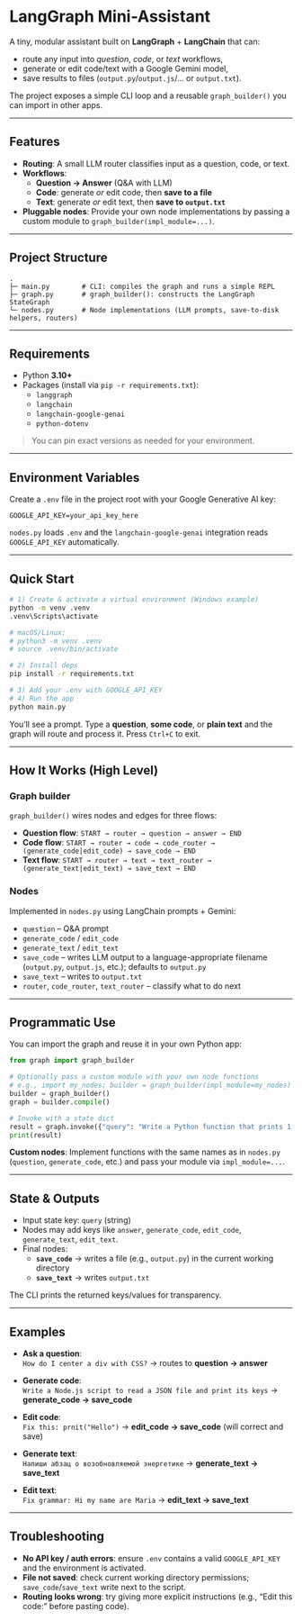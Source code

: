 # LangGraph Mini-Assistant

A tiny, modular assistant built on **LangGraph** + **LangChain** that can:
- route any input into _question_, _code_, or _text_ workflows,
- generate or edit code/text with a Google Gemini model,
- save results to files (`output.py`/`output.js`/… or `output.txt`).

The project exposes a simple CLI loop and a reusable `graph_builder()` you can import in other apps.

---

## Features

- **Routing**: A small LLM router classifies input as a question, code, or text.
- **Workflows**:
  - **Question → Answer** (Q&A with LLM)
  - **Code**: generate _or_ edit code, then **save to a file**
  - **Text**: generate _or_ edit text, then **save to `output.txt`**
- **Pluggable nodes**: Provide your own node implementations by passing a custom module to `graph_builder(impl_module=...)`.

---

## Project Structure

```
.
├─ main.py        # CLI: compiles the graph and runs a simple REPL
├─ graph.py       # graph_builder(): constructs the LangGraph StateGraph
└─ nodes.py       # Node implementations (LLM prompts, save-to-disk helpers, routers)
```

---

## Requirements

- Python **3.10+**
- Packages (install via `pip -r requirements.txt`):
  - `langgraph`
  - `langchain`
  - `langchain-google-genai`
  - `python-dotenv`

> You can pin exact versions as needed for your environment.

---

## Environment Variables

Create a `.env` file in the project root with your Google Generative AI key:

```
GOOGLE_API_KEY=your_api_key_here
```

`nodes.py` loads `.env` and the `langchain-google-genai` integration reads `GOOGLE_API_KEY` automatically.

---

## Quick Start

```bash
# 1) Create & activate a virtual environment (Windows example)
python -m venv .venv
.venv\Scripts\activate

# macOS/Linux:
# python3 -m venv .venv
# source .venv/bin/activate

# 2) Install deps
pip install -r requirements.txt

# 3) Add your .env with GOOGLE_API_KEY
# 4) Run the app
python main.py
```

You’ll see a prompt. Type a **question**, **some code**, or **plain text** and the graph will route and process it.
Press `Ctrl+C` to exit.

---

## How It Works (High Level)

### Graph builder
`graph_builder()` wires nodes and edges for three flows:
- **Question flow**: `START → router → question → answer → END`
- **Code flow**: `START → router → code → code_router → (generate_code|edit_code) → save_code → END`
- **Text flow**: `START → router → text → text_router → (generate_text|edit_text) → save_text → END`

### Nodes
Implemented in `nodes.py` using LangChain prompts + Gemini:
- `question` – Q&A prompt
- `generate_code` / `edit_code`
- `generate_text` / `edit_text`
- `save_code` – writes LLM output to a language-appropriate filename (`output.py`, `output.js`, etc.); defaults to `output.py`
- `save_text` – writes to `output.txt`
- `router`, `code_router`, `text_router` – classify what to do next

---

## Programmatic Use

You can import the graph and reuse it in your own Python app:

```python
from graph import graph_builder

# Optionally pass a custom module with your own node functions
# e.g., import my_nodes; builder = graph_builder(impl_module=my_nodes)
builder = graph_builder()
graph = builder.compile()

# Invoke with a state dict
result = graph.invoke({"query": "Write a Python function that prints 1..5"})
print(result)
```

**Custom nodes**: Implement functions with the same names as in `nodes.py`
(`question`, `generate_code`, etc.) and pass your module via `impl_module=...`.

---

## State & Outputs

- Input state key: `query` (string)
- Nodes may add keys like `answer`, `generate_code`, `edit_code`, `generate_text`, `edit_text`.
- Final nodes:
  - **`save_code`** → writes a file (e.g., `output.py`) in the current working directory
  - **`save_text`** → writes `output.txt`

The CLI prints the returned keys/values for transparency.

---

## Examples

- **Ask a question**:  
  `How do I center a div with CSS?` → routes to **question → answer**

- **Generate code**:  
  `Write a Node.js script to read a JSON file and print its keys` → **generate_code → save_code**

- **Edit code**:  
  `Fix this: prnit("Hello")` → **edit_code → save_code** (will correct and save)

- **Generate text**:  
  `Напиши абзац о возобновляемой энергетике` → **generate_text → save_text**

- **Edit text**:  
  `Fix grammar: Hi my name are Maria` → **edit_text → save_text**

---

## Troubleshooting

- **No API key / auth errors**: ensure `.env` contains a valid `GOOGLE_API_KEY` and the environment is activated.
- **File not saved**: check current working directory permissions; `save_code`/`save_text` write next to the script.
- **Routing looks wrong**: try giving more explicit instructions (e.g., “Edit this code:” before pasting code).